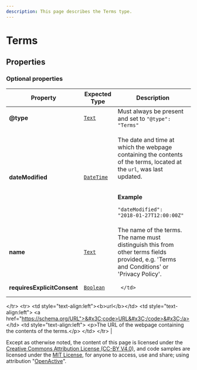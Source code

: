 ```yaml
---
description: This page describes the Terms type.
---
```


# Terms

## **Properties**

### **Optional properties**

| Property                    | Expected Type                             | Description                                                                                                                                                                                                                                                                                                                                                                                               |
| --------------------------- | ----------------------------------------- | --------------------------------------------------------------------------------------------------------------------------------------------------------------------------------------------------------------------------------------------------------------------------------------------------------------------------------------------------------------------------------------------------------- |
| **@type**                   | [`Text`](https://schema.org/Text)         | Must always be present and set to `"@type": "Terms"`                                                                                                                                                                                                                                                                                                                                                      |
| **dateModified**            | [`DateTime`](https://schema.org/DateTime) | <p>The date and time at which the webpage containing the contents of the terms, located at the <code>url</code>, was last updated.</p><p><br><strong>Example</strong></p><p><code>"dateModified": "2018-01-27T12:00:00Z"</code></p>                                                                                                                                                                       |
| **name**                    | [`Text`](https://schema.org/Text)         | The name of the terms. The name must distinguish this from other terms fields provided, e.g. 'Terms and Conditions' or 'Privacy Policy'.                                                                                                                                                                                                                                                                  |
| **requiresExplicitConsent** | [`Boolean`](https://schema.org/Boolean)   | <pre><code>  &#x3C;/td>
&#x3C;/tr>
&#x3C;tr>
  &#x3C;td style="text-align:left">&#x3C;b>url&#x3C;/b>&#x3C;/td>
  &#x3C;td style="text-align:left">
    &#x3C;a href="https://schema.org/URL">&#x3C;code>URL&#x3C;/code>&#x3C;/a>
  &#x3C;/td>
  &#x3C;td style="text-align:left">
    &#x3C;p>The URL of the webpage containing the contents of the terms.&#x3C;/p>
  &#x3C;/td>
&#x3C;/tr>
</code></pre> |

Except as otherwise noted, the content of this page is licensed under the [Creative Commons Attribution License (CC-BY V4.0)](https://creativecommons.org/licenses/by/4.0/), and code samples are licensed under the [MIT License](https://opensource.org/licenses/MIT), for anyone to access, use and share; using attribution "[OpenActive](https://www.openactive.io/)".
